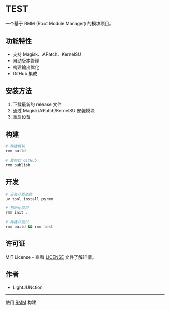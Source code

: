 # TEST

一个基于 RMM (Root Module Manager) 的模块项目。

## 功能特性

- 支持 Magisk、APatch、KernelSU
- 自动版本管理
- 构建输出优化
- GitHub 集成

## 安装方法

1. 下载最新的 release 文件
2. 通过 Magisk/APatch/KernelSU 安装模块
3. 重启设备

## 构建

```bash
# 构建模块
rmm build

# 发布到 GitHub
rmm publish
```

## 开发

```bash
# 安装开发依赖
uv tool install pyrmm

# 初始化项目
rmm init .

# 构建并测试
rmm build && rmm test
```

## 许可证

MIT License - 查看 [LICENSE](LICENSE) 文件了解详情。

## 作者

- LIghtJUNction

---

使用 [RMM](https://github.com/LIghtJUNction/RootManage-Module-Model) 构建
